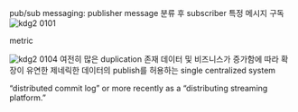 pub/sub messaging: 
publisher message 분류 후 subscriber 특정 메시지 구독
![kdg2 0101](https://learning.oreilly.com/api/v2/epubs/urn:orm:book:9781492043072/files/assets/kdg2_0101.png)

metric 


![kdg2 0104](https://learning.oreilly.com/api/v2/epubs/urn:orm:book:9781492043072/files/assets/kdg2_0104.png)
여전히 많은 duplication 존재 
데이터 및 비즈니스가 증가함에 따라 확장이 유연한 제네릭한 데이터의 publish를 허용하는 single centralized system 


“distributed commit log” or more recently as a “distributing streaming platform.”
